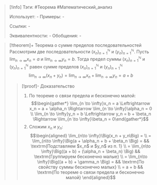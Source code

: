 > [!info]
> Тэги: #Теорема #Математический_анализ   
> 
> Использует: *-*
> Примеры: *-*
> 
> Ссылки: *-*
> 
> Эквивалентности: *-*
> Обобщения: *-*

> [!theorem]+ Теорема о cумме пределов последовательностей
> Рассмотрим две последовательности $(x_n)_{n=1}^{\mathbb N}$ и $(y_n)_{n=1}^{\mathbb N}$. Пусть $\displaystyle\lim_{n\to \infty} x_n = a$ и $\displaystyle\lim_{n\to \infty} y_n = b$. Тогда предел суммы $(x_n)_{n=1}^{\mathbb N}$ и $(y_n)_{n=1}^{\mathbb N}$ равен сумме пределов $(x_n)_{n=1}^{\mathbb N}$ и $(y_n)_{n=1}^{\mathbb N}$
> $$\lim_{n\to \infty}\Big(x_n + y_n\Big) = \lim_{n\to \infty}x_n + \lim_{n\to \infty}y_n = a+b$$
> > [!proof]- Доказательство
> > 1. По теореме о связи предела и бесконечно малой: $$\begin{gather*} \lim_{n \to \infty}x_n = a \Leftrightarrow x_n = a + \alpha_n \Rightarrow \lim_{n \to \infty}\alpha_n = 0 \\ \lim_{n \to \infty}y_n = b \Leftrightarrow y_n = b + \beta_n \Rightarrow \lim_{n \to \infty}\beta_n = 0\end{gather*}$$
> > 2. Сложим $x_n$ и $y_n$: $$\begin{aligned} \lim_{n\to \infty}\Big(x_n + y_n\Big) = \\ = \lim_{n\to \infty}\Big(a + \alpha_n + b + \beta_n \Big) = && \textrm{Подставляем $x_n$ и $y_n$ из п. 1} \\  = \lim_{n\to \infty}\Big((a + b) + (\alpha_n + \beta_n) \Big) && \textrm{Группируем бесконечно малые} \\ = \lim_{n\to \infty}\Big((a + b) + \gamma_n \Big) =  && \textrm{По свойству суммы бесконечно малых} \\ = a + b  && \textrm{По теореме о связи предела и бесконечно малой} \end{aligned}$$
